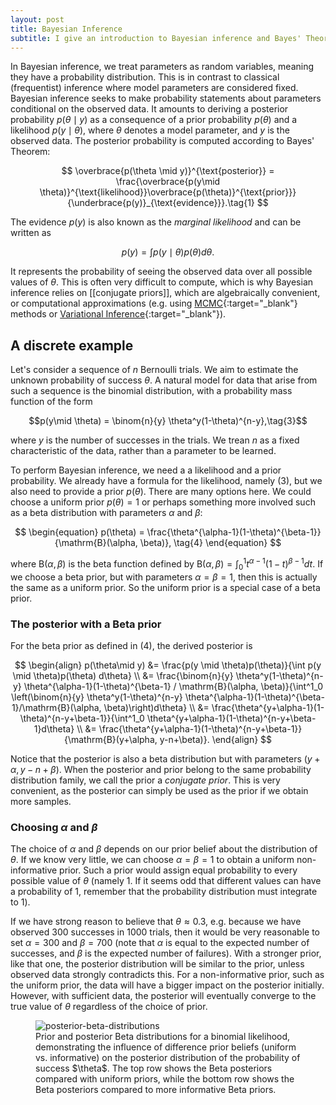 ```yaml
---
layout: post
title: Bayesian Inference
subtitle: I give an introduction to Bayesian inference and Bayes' Theorem, and derive the posterior of the binomial model under a Beta prior, showing that the Beta prior is conjugate in the process.
---
```


In Bayesian inference, we treat parameters as random variables, meaning they have a probability distribution. This is in contrast to classical (frequentist) inference where model parameters are considered fixed. Bayesian inference seeks to make probability statements about parameters conditional on the observed data. It amounts to deriving a posterior probability $p(\theta \mid y)$ as a consequence of a prior probability $p(\theta)$ and a likelihood $p(y \mid \theta)$, where $\theta$ denotes a model parameter, and $y$ is the observed data. The posterior probability is computed according to Bayes' Theorem:

$$
\overbrace{p(\theta \mid y)}^{\text{posterior}} = \frac{\overbrace{p(y\mid \theta)}^{\text{likelihood}}\overbrace{p(\theta)}^{\text{prior}}}{\underbrace{p(y)}_{\text{evidence}}}.\tag{1}
$$

The evidence $p(y)$ is also known as the *marginal likelihood* and can be written as

$$p(y) = \int p(y\mid \theta)p(\theta)d\theta.\tag{2}$$

It represents the probability of seeing the observed data over all possible values of $\theta$. This is often very difficult to compute, which is why Bayesian inference relies on [[conjugate priors]], which are algebraically convenient, or computational approximations (e.g. using [MCMC](https://en.wikipedia.org/wiki/Markov_chain_Monte_Carlo){:target="_blank"} methods or [Variational Inference](https://en.wikipedia.org/wiki/Variational_Bayesian_methods){:target="_blank"}). 

## A discrete example
Let's consider a sequence of $n$ Bernoulli trials. We aim to estimate the unknown probability of success $\theta$. A natural model for data that arise from such a sequence is the binomial distribution, with a probability mass function of the form

$$p(y\mid \theta) = \binom{n}{y} \theta^y(1-\theta)^{n-y},\tag{3}$$

where $y$ is the number of successes in the trials. We trean $n$ as a fixed characteristic of the data, rather than a parameter to be learned.

To perform Bayesian inference, we need a a likelihood and a prior probability. We already have a formula for the likelihood, namely $(3)$, but we also need to provide a prior $p(\theta)$. There are many options here. We could choose a uniform prior $p(\theta) = 1$ or perhaps something more involved such as a beta distribution with parameters $\alpha$ and $\beta$: 

$$
\begin{equation}
p(\theta) = \frac{\theta^{\alpha-1}(1-\theta)^{\beta-1}}{\mathrm{B}(\alpha, \beta)}, \tag{4}
\end{equation}
$$

where $\mathrm{B}(\alpha, \beta)$ is the beta function defined by $\mathrm{B}(\alpha, \beta)=\int^1_0 t^{\alpha-1}(1-t)^{\beta-1}dt$. If we choose a beta prior, but with parameters $\alpha = \beta = 1$, then this is actually the same as a uniform prior. So the uniform prior is a special case of a beta prior.

### The posterior with a Beta prior
For the beta prior as defined in $(4)$, the derived posterior is

$$
\begin{align}
p(\theta\mid y) &= \frac{p(y \mid \theta)p(\theta)}{\int p(y \mid \theta)p(\theta) d\theta} \\
	&= \frac{\binom{n}{y} \theta^y(1-\theta)^{n-y} \theta^{\alpha-1}(1-\theta)^{\beta-1} / \mathrm{B}(\alpha, \beta)}{\int^1_0 \left(\binom{n}{y} \theta^y(1-\theta)^{n-y} \theta^{\alpha-1}(1-\theta)^{\beta-1}/\mathrm{B}(\alpha, \beta)\right)d\theta} \\
	&= \frac{\theta^{y+\alpha-1}(1-\theta)^{n-y+\beta-1}}{\int^1_0 \theta^{y+\alpha-1}(1-\theta)^{n-y+\beta-1}d\theta} \\
	&= \frac{\theta^{y+\alpha-1}(1-\theta)^{n-y+\beta-1}}{\mathrm{B}(y+\alpha, y-n+\beta)}.
\end{align}
$$

Notice that the posterior is also a beta distribution but with parameters $(y+\alpha, y-n + \beta)$. When the posterior and prior belong to the same probability distribution family, we call the prior a *conjugate prior*. This is very convenient, as the posterior can simply be used as the prior if we obtain more samples.

### Choosing $\alpha$ and $\beta$
The choice of $\alpha$ and $\beta$ depends on our prior belief about the distribution of $\theta$. If we know very little, we can choose $\alpha = \beta = 1$ to obtain a uniform non-informative prior. Such a prior would assign equal probability to every possible value of $\theta$ (namely 1. If it seems odd that different values can have a probability of 1, remember that the probability distribution must integrate to 1). 

If we have strong reason to believe that $\theta \approx 0.3$, e.g. because we have observed 300 successes in 1000 trials, then it would be very reasonable to set $\alpha = 300$ and $\beta = 700$ (note that $\alpha$ is equal to the expected number of successes, and $\beta$ is the expected number of failures). With a stronger prior, like that one, the posterior distribution will be similar to the prior, unless observed data strongly contradicts this. For a non-informative prior, such as the uniform prior, the data will have a bigger impact on the posterior initially. However, with sufficient data, the posterior will eventually converge to the true value of $\theta$ regardless of the choice of prior.

<figure class="figure img-figure">
  <img src="{{ '/assets/images/posterior_beta_distributions.png' | relative_url }}" alt="posterior-beta-distributions" class="img-fluid">
  <figcaption class="figure-caption">
    Prior and posterior Beta distributions for a binomial likelihood, demonstrating the influence of difference prior beliefs (uniform vs. informative) on the posterior distribution of the probability of success $\theta$. The top row shows the Beta posteriors compared with uniform priors, while the bottom row shows the Beta posteriors compared to more informative Beta priors.
  </figcaption>
</figure>